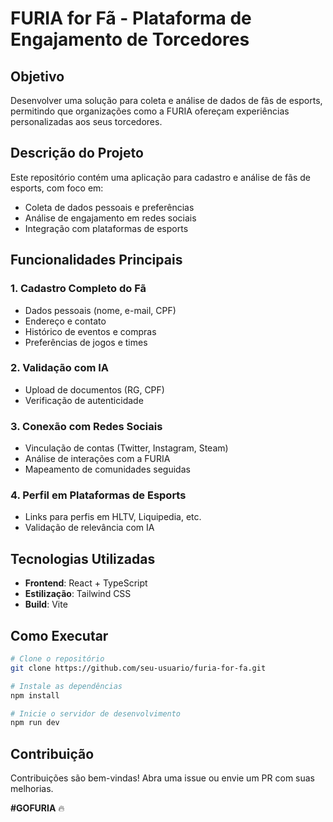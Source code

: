# **FURIA for Fã - Plataforma de Engajamento de Torcedores**

## **Objetivo**
Desenvolver uma solução para coleta e análise de dados de fãs de esports, permitindo que organizações como a FURIA ofereçam experiências personalizadas aos seus torcedores.

## **Descrição do Projeto**
Este repositório contém uma aplicação para cadastro e análise de fãs de esports, com foco em:

-  Coleta de dados pessoais e preferências
-  Análise de engajamento em redes sociais
-  Integração com plataformas de esports

## **Funcionalidades Principais**

### **1. Cadastro Completo do Fã**
- Dados pessoais (nome, e-mail, CPF)
- Endereço e contato
- Histórico de eventos e compras
- Preferências de jogos e times

### **2. Validação com IA**
- Upload de documentos (RG, CPF)
- Verificação de autenticidade

### **3. Conexão com Redes Sociais**
- Vinculação de contas (Twitter, Instagram, Steam)
- Análise de interações com a FURIA
- Mapeamento de comunidades seguidas

### **4. Perfil em Plataformas de Esports**
- Links para perfis em HLTV, Liquipedia, etc.
- Validação de relevância com IA

## **Tecnologias Utilizadas**
- **Frontend**: React + TypeScript
- **Estilização**: Tailwind CSS
- **Build**: Vite

## **Como Executar**

```bash
# Clone o repositório
git clone https://github.com/seu-usuario/furia-for-fa.git

# Instale as dependências
npm install

# Inicie o servidor de desenvolvimento
npm run dev
```

## **Contribuição**
Contribuições são bem-vindas! Abra uma issue ou envie um PR com suas melhorias.


**#GOFURIA** 🔥 
